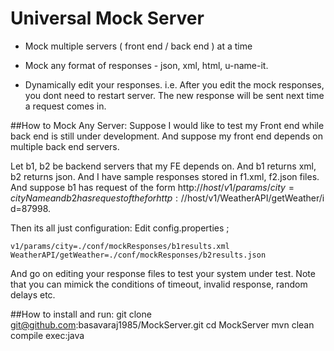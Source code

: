 Universal Mock Server
=====================

  - Mock multiple servers ( front end / back end ) at a time
  
  - Mock any format of responses - json, xml, html, u-name-it.
 
  - Dynamically edit your responses. i.e. After you edit the mock responses, you dont need to restart server. The new response will be sent next time a request comes in.
    
    
##How to Mock Any Server:
Suppose I would like to test my Front end while back end is still under development. And suppose my front end depends on multiple back end servers.

Let b1, b2 be backend servers that my FE depends on. And b1 returns xml,  b2 returns json. And I have sample responses stored in f1.xml, f2.json files. And suppose b1 has request of the form http://$host/v1/params/city=cityName and b2 has request of the for http://$host/v1/WeatherAPI/getWeather/id=87998.

Then its all just configuration:
Edit config.properties ;

    v1/params/city=./conf/mockResponses/b1results.xml  
    WeatherAPI/getWeather=./conf/mockResponses/b2results.json
    
And go on editing your response files to test your system under test. Note that you can mimick the conditions of timeout, invalid response, random delays etc.

##How to install and run:
    git clone git@github.com:basavaraj1985/MockServer.git
    cd MockServer
    mvn clean compile exec:java
